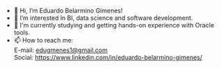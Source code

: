 - 👋 Hi, I’m Eduardo Belarmino Gimenes!
- 👀 I’m interested in BI, data science and software development.
- 🌱 I'm currently studying and getting hands-on experience with Oracle tools.
- 📫 How to reach me: <br>E-mail: edugmenes1@gmail.com <br>Social: https://www.linkedin.com/in/eduardo-belarmino-gimenes/

<!---
edugmenes/edugmenes is a ✨ special ✨ repository because its `README.md` (this file) appears on your GitHub profile.
You can click the Preview link to take a look at your changes.
--->

